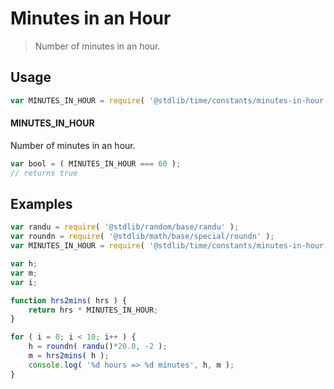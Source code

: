 # Minutes in an Hour

> Number of minutes in an hour.

<section class="usage">

## Usage

```javascript
var MINUTES_IN_HOUR = require( '@stdlib/time/constants/minutes-in-hour' );
```

#### MINUTES_IN_HOUR

Number of minutes in an hour.

```javascript
var bool = ( MINUTES_IN_HOUR === 60 );
// returns true
```

</section>

<!-- /.usage -->

<section class="examples">

## Examples

```javascript
var randu = require( '@stdlib/random/base/randu' );
var roundn = require( '@stdlib/math/base/special/roundn' );
var MINUTES_IN_HOUR = require( '@stdlib/time/constants/minutes-in-hour' );

var h;
var m;
var i;

function hrs2mins( hrs ) {
    return hrs * MINUTES_IN_HOUR;
}

for ( i = 0; i < 10; i++ ) {
    h = roundn( randu()*20.0, -2 );
    m = hrs2mins( h );
    console.log( '%d hours => %d minutes', h, m );
}
```

</section>

<!-- /.examples -->

<section class="links">

</section>

<!-- /.links -->
